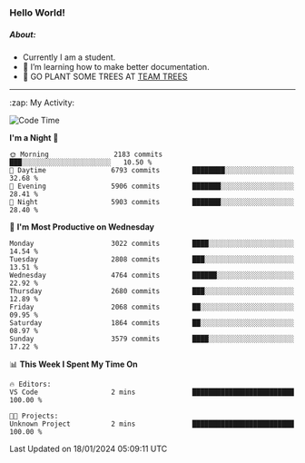 ### Hello World!

##### About:
- Currently I am a student.
- 🌱 I’m learning how to make better documentation.
- 🌱 GO PLANT SOME TREES AT [TEAM TREES](https://teamtrees.org/)

---
  <summary>:zap: My Activity:</summary>
  
<!--START_SECTION:waka-->
![Code Time](http://img.shields.io/badge/Code%20Time-1%2C268%20hrs%2028%20mins-blue)

**I'm a Night 🦉** 

```text
🌞 Morning                2183 commits        ███░░░░░░░░░░░░░░░░░░░░░░   10.50 % 
🌆 Daytime                6793 commits        ████████░░░░░░░░░░░░░░░░░   32.68 % 
🌃 Evening                5906 commits        ███████░░░░░░░░░░░░░░░░░░   28.41 % 
🌙 Night                  5903 commits        ███████░░░░░░░░░░░░░░░░░░   28.40 % 
```
📅 **I'm Most Productive on Wednesday** 

```text
Monday                   3022 commits        ████░░░░░░░░░░░░░░░░░░░░░   14.54 % 
Tuesday                  2808 commits        ███░░░░░░░░░░░░░░░░░░░░░░   13.51 % 
Wednesday                4764 commits        ██████░░░░░░░░░░░░░░░░░░░   22.92 % 
Thursday                 2680 commits        ███░░░░░░░░░░░░░░░░░░░░░░   12.89 % 
Friday                   2068 commits        ██░░░░░░░░░░░░░░░░░░░░░░░   09.95 % 
Saturday                 1864 commits        ██░░░░░░░░░░░░░░░░░░░░░░░   08.97 % 
Sunday                   3579 commits        ████░░░░░░░░░░░░░░░░░░░░░   17.22 % 
```


📊 **This Week I Spent My Time On** 

```text
🔥 Editors: 
VS Code                  2 mins              █████████████████████████   100.00 % 

🐱‍💻 Projects: 
Unknown Project          2 mins              █████████████████████████   100.00 % 
```


 Last Updated on 18/01/2024 05:09:11 UTC
<!--END_SECTION:waka-->
